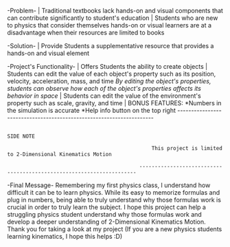 -Problem-
  | Traditional textbooks lack hands-on and visual components that can contribute significantly to  student's education
  | Students who are new to physics that consider themselves hands-on or visual learners are at a disadvantage when their resources are limited to books

-Solution-
  | Provide Students a supplementative resource that provides a hands-on and visual element
  
-Project's Functionality-
  | Offers Students the ability to create objects
  | Students can edit the value of each object's property such as its position, velocity, acceleration, mass, and time
    *By editing the object's properties, students can observe how each of the object's properties affects its behavior in space*
  | Students can edit the value of the environment's property such as scale, gravity, and time
  | BONUS FEATURES:
    *Numbers in the simulation is accurate
    *Help info button on the top right
                                               ---------------------------------------------------------------------
                                               
                                                                              SIDE NOTE
                                                                          
                                                   This project is limited to 2-Dimensional Kinematics Motion
                                                   
                                               ---------------------------------------------------------------------
                                               

-Final Message-
Remembering my first physics class, I understand how difficult it can be to learn physics. While its easy to memorize formulas and plug in numbers, being able to truly understand
why those formulas work is crucial in order to truly learn the subject. I hope this project can help a struggling physics student understand why those formulas work and develop
a deeper understanding of 2-Dimensional Kinematics Motion. Thank you for taking a look at my project (If you are a new physics students learning kinematics, I hope this helps :D)
